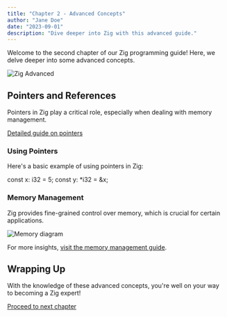 ```yaml
---
title: "Chapter 2 - Advanced Concepts"
author: "Jane Doe"
date: "2023-09-01"
description: "Dive deeper into Zig with this advanced guide."
---
```


Welcome to the second chapter of our Zig programming guide! Here, we delve deeper into some advanced concepts.

![Zig Advanced](https://example.com/path/to/zig-advanced.png)

## Pointers and References

Pointers in Zig play a critical role, especially when dealing with memory management.

[Detailed guide on pointers](https://ziglang.org/documentation/master/#Pointers)

### Using Pointers

Here's a basic example of using pointers in Zig:

const x: i32 = 5;
const y: *i32 = &x;

### Memory Management

Zig provides fine-grained control over memory, which is crucial for certain applications.

![Memory diagram](https://example.com/path/to/memory-diagram.png)

For more insights, [visit the memory management guide](https://ziglang.org/documentation/master/#MemoryManagement).

## Wrapping Up

With the knowledge of these advanced concepts, you're well on your way to becoming a Zig expert!

[Proceed to next chapter](https://ziglearn.org/chapter3)
